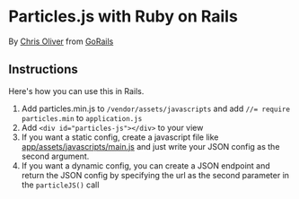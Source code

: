 # Particles.js with Ruby on Rails

By [Chris Oliver](http://excid3.com) from [GoRails](https://gorails.com)

## Instructions

Here's how you can use this in Rails.

1. Add particles.min.js to `/vendor/assets/javascripts` and add `//= require particles.min` to `application.js`
2. Add `<div id="particles-js"></div>` to your view
3. If you want a static config, create a javascript file like
   [app/assets/javascripts/main.js](https://github.com/excid3/particlesjs-rails-example/blob/master/app/assets/javascripts/main.js) and just write your JSON config as the second argument.
4. If you want a dynamic config, you can create a JSON endpoint and
   return the JSON config by specifying the url as the second parameter
   in the `particleJS()` call

